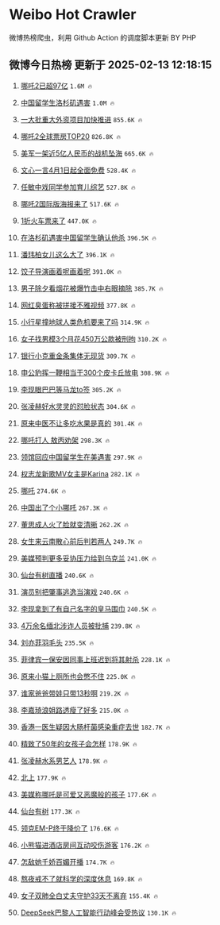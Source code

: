 # Weibo Hot Crawler 



微博热榜爬虫，利用 Github Action 的调度脚本更新 BY PHP 


## 微博今日热榜 更新于 2025-02-13 12:18:15 
1. [哪吒2已超97亿](https://s.weibo.com/weibo?q=%23%E5%93%AA%E5%90%922%E5%B7%B2%E8%B6%8597%E4%BA%BF%23&t=31&band_rank=1&Refer=top) `1.6M 🔥` 

1. [中国留学生洛杉矶遇害](https://s.weibo.com/weibo?q=%23%E4%B8%AD%E5%9B%BD%E7%95%99%E5%AD%A6%E7%94%9F%E6%B4%9B%E6%9D%89%E7%9F%B6%E9%81%87%E5%AE%B3%23&t=31&band_rank=2&Refer=top) `1.0M 🔥` 

1. [一大批重大外资项目加快推进](https://s.weibo.com/weibo?q=%23%E4%B8%80%E5%A4%A7%E6%89%B9%E9%87%8D%E5%A4%A7%E5%A4%96%E8%B5%84%E9%A1%B9%E7%9B%AE%E5%8A%A0%E5%BF%AB%E6%8E%A8%E8%BF%9B%23&t=31&band_rank=3&Refer=top) `855.6K 🔥` 

1. [哪吒2全球票房TOP20](https://s.weibo.com/weibo?q=%23%E5%93%AA%E5%90%922%E5%85%A8%E7%90%83%E7%A5%A8%E6%88%BFTOP20%23&t=31&band_rank=4&Refer=top) `826.8K 🔥` 

1. [美军一架近5亿人民币的战机坠海](https://s.weibo.com/weibo?q=%23%E7%BE%8E%E5%86%9B%E4%B8%80%E6%9E%B6%E8%BF%915%E4%BA%BF%E4%BA%BA%E6%B0%91%E5%B8%81%E7%9A%84%E6%88%98%E6%9C%BA%E5%9D%A0%E6%B5%B7%23&t=31&band_rank=5&Refer=top) `665.6K 🔥` 

1. [文心一言4月1日起全面免费](https://s.weibo.com/weibo?q=%23%E6%96%87%E5%BF%83%E4%B8%80%E8%A8%804%E6%9C%881%E6%97%A5%E8%B5%B7%E5%85%A8%E9%9D%A2%E5%85%8D%E8%B4%B9%23&t=31&band_rank=6&Refer=top) `528.4K 🔥` 

1. [任敏中戏同学参加育儿综艺](https://s.weibo.com/weibo?q=%E4%BB%BB%E6%95%8F%E4%B8%AD%E6%88%8F%E5%90%8C%E5%AD%A6%E5%8F%82%E5%8A%A0%E8%82%B2%E5%84%BF%E7%BB%BC%E8%89%BA&t=31&band_rank=7&Refer=top) `527.8K 🔥` 

1. [哪吒2国际版海报来了](https://s.weibo.com/weibo?q=%23%E5%93%AA%E5%90%922%E5%9B%BD%E9%99%85%E7%89%88%E6%B5%B7%E6%8A%A5%E6%9D%A5%E4%BA%86%23&t=31&band_rank=8&Refer=top) `517.6K 🔥` 

1. [1折火车票来了](https://s.weibo.com/weibo?q=%231%E6%8A%98%E7%81%AB%E8%BD%A6%E7%A5%A8%E6%9D%A5%E4%BA%86%23&t=31&band_rank=9&Refer=top) `447.0K 🔥` 

1. [在洛杉矶遇害中国留学生确认他杀](https://s.weibo.com/weibo?q=%23%E5%9C%A8%E6%B4%9B%E6%9D%89%E7%9F%B6%E9%81%87%E5%AE%B3%E4%B8%AD%E5%9B%BD%E7%95%99%E5%AD%A6%E7%94%9F%E7%A1%AE%E8%AE%A4%E4%BB%96%E6%9D%80%23&t=31&band_rank=10&Refer=top) `396.5K 🔥` 

1. [潘玮柏女儿这么大了](https://s.weibo.com/weibo?q=%23%E6%BD%98%E7%8E%AE%E6%9F%8F%E5%A5%B3%E5%84%BF%E8%BF%99%E4%B9%88%E5%A4%A7%E4%BA%86%23&t=31&band_rank=11&Refer=top) `396.1K 🔥` 

1. [饺子导演画着呢画着呢](https://s.weibo.com/weibo?q=%23%E9%A5%BA%E5%AD%90%E5%AF%BC%E6%BC%94%E7%94%BB%E7%9D%80%E5%91%A2%E7%94%BB%E7%9D%80%E5%91%A2%23&t=31&band_rank=12&Refer=top) `391.0K 🔥` 

1. [男子除夕看烟花被爆竹击中右眼摘除](https://s.weibo.com/weibo?q=%23%E7%94%B7%E5%AD%90%E9%99%A4%E5%A4%95%E7%9C%8B%E7%83%9F%E8%8A%B1%E8%A2%AB%E7%88%86%E7%AB%B9%E5%87%BB%E4%B8%AD%E5%8F%B3%E7%9C%BC%E6%91%98%E9%99%A4%23&t=31&band_rank=13&Refer=top) `385.7K 🔥` 

1. [网红臭蛋称被拼接不雅视频](https://s.weibo.com/weibo?q=%23%E7%BD%91%E7%BA%A2%E8%87%AD%E8%9B%8B%E7%A7%B0%E8%A2%AB%E6%8B%BC%E6%8E%A5%E4%B8%8D%E9%9B%85%E8%A7%86%E9%A2%91%23&t=31&band_rank=14&Refer=top) `377.8K 🔥` 

1. [小行星撞地球人类危机要来了吗](https://s.weibo.com/weibo?q=%23%E5%B0%8F%E8%A1%8C%E6%98%9F%E6%92%9E%E5%9C%B0%E7%90%83%E4%BA%BA%E7%B1%BB%E5%8D%B1%E6%9C%BA%E8%A6%81%E6%9D%A5%E4%BA%86%E5%90%97%23&t=31&band_rank=15&Refer=top) `314.9K 🔥` 

1. [女子找男模3个月花450万公款被刑拘](https://s.weibo.com/weibo?q=%23%E5%A5%B3%E5%AD%90%E6%89%BE%E7%94%B7%E6%A8%A13%E4%B8%AA%E6%9C%88%E8%8A%B1450%E4%B8%87%E5%85%AC%E6%AC%BE%E8%A2%AB%E5%88%91%E6%8B%98%23&t=31&band_rank=16&Refer=top) `310.2K 🔥` 

1. [银行小克重金条集体无现货](https://s.weibo.com/weibo?q=%23%E9%93%B6%E8%A1%8C%E5%B0%8F%E5%85%8B%E9%87%8D%E9%87%91%E6%9D%A1%E9%9B%86%E4%BD%93%E6%97%A0%E7%8E%B0%E8%B4%A7%23&t=31&band_rank=17&Refer=top) `309.7K 🔥` 

1. [申公豹挥一鞭相当于300个皮卡丘放电](https://s.weibo.com/weibo?q=%23%E7%94%B3%E5%85%AC%E8%B1%B9%E6%8C%A5%E4%B8%80%E9%9E%AD%E7%9B%B8%E5%BD%93%E4%BA%8E300%E4%B8%AA%E7%9A%AE%E5%8D%A1%E4%B8%98%E6%94%BE%E7%94%B5%23&t=31&band_rank=18&Refer=top) `308.9K 🔥` 

1. [李现眼巴巴等马龙to签](https://s.weibo.com/weibo?q=%23%E6%9D%8E%E7%8E%B0%E7%9C%BC%E5%B7%B4%E5%B7%B4%E7%AD%89%E9%A9%AC%E9%BE%99to%E7%AD%BE%23&t=31&band_rank=19&Refer=top) `305.2K 🔥` 

1. [张凌赫好水灵灵的怼脸状态](https://s.weibo.com/weibo?q=%23%E5%BC%A0%E5%87%8C%E8%B5%AB%E5%A5%BD%E6%B0%B4%E7%81%B5%E7%81%B5%E7%9A%84%E6%80%BC%E8%84%B8%E7%8A%B6%E6%80%81%23&t=31&band_rank=20&Refer=top) `304.6K 🔥` 

1. [原来中医不让多吃水果是真的](https://s.weibo.com/weibo?q=%23%E5%8E%9F%E6%9D%A5%E4%B8%AD%E5%8C%BB%E4%B8%8D%E8%AE%A9%E5%A4%9A%E5%90%83%E6%B0%B4%E6%9E%9C%E6%98%AF%E7%9C%9F%E7%9A%84%23&t=31&band_rank=21&Refer=top) `301.4K 🔥` 

1. [哪吒打人 敖丙劝架](https://s.weibo.com/weibo?q=%E5%93%AA%E5%90%92%E6%89%93%E4%BA%BA%20%E6%95%96%E4%B8%99%E5%8A%9D%E6%9E%B6&t=31&band_rank=22&Refer=top) `298.3K 🔥` 

1. [领馆回应中国留学生在美遇害](https://s.weibo.com/weibo?q=%23%E9%A2%86%E9%A6%86%E5%9B%9E%E5%BA%94%E4%B8%AD%E5%9B%BD%E7%95%99%E5%AD%A6%E7%94%9F%E5%9C%A8%E7%BE%8E%E9%81%87%E5%AE%B3%23&t=31&band_rank=23&Refer=top) `297.9K 🔥` 

1. [权志龙新歌MV女主是Karina](https://s.weibo.com/weibo?q=%23%E6%9D%83%E5%BF%97%E9%BE%99%E6%96%B0%E6%AD%8CMV%E5%A5%B3%E4%B8%BB%E6%98%AFKarina%23&t=31&band_rank=24&Refer=top) `282.1K 🔥` 

1. [哪吒](https://s.weibo.com/weibo?q=%E5%93%AA%E5%90%92&t=31&band_rank=25&Refer=top) `274.6K 🔥` 

1. [中国出了个小哪吒](https://s.weibo.com/weibo?q=%23%E4%B8%AD%E5%9B%BD%E5%87%BA%E4%BA%86%E4%B8%AA%E5%B0%8F%E5%93%AA%E5%90%92%23&t=31&band_rank=26&Refer=top) `267.3K 🔥` 

1. [董思成人火了脸就变清晰](https://s.weibo.com/weibo?q=%23%E8%91%A3%E6%80%9D%E6%88%90%E4%BA%BA%E7%81%AB%E4%BA%86%E8%84%B8%E5%B0%B1%E5%8F%98%E6%B8%85%E6%99%B0%23&t=31&band_rank=27&Refer=top) `262.2K 🔥` 

1. [女生来云南散心前后判若两人](https://s.weibo.com/weibo?q=%23%E5%A5%B3%E7%94%9F%E6%9D%A5%E4%BA%91%E5%8D%97%E6%95%A3%E5%BF%83%E5%89%8D%E5%90%8E%E5%88%A4%E8%8B%A5%E4%B8%A4%E4%BA%BA%23&t=31&band_rank=28&Refer=top) `249.7K 🔥` 

1. [美媒预判更多妥协压力给到乌克兰](https://s.weibo.com/weibo?q=%23%E7%BE%8E%E5%AA%92%E9%A2%84%E5%88%A4%E6%9B%B4%E5%A4%9A%E5%A6%A5%E5%8D%8F%E5%8E%8B%E5%8A%9B%E7%BB%99%E5%88%B0%E4%B9%8C%E5%85%8B%E5%85%B0%23&t=31&band_rank=29&Refer=top) `241.0K 🔥` 

1. [仙台有树直播](https://s.weibo.com/weibo?q=%E4%BB%99%E5%8F%B0%E6%9C%89%E6%A0%91%E7%9B%B4%E6%92%AD&t=31&band_rank=30&Refer=top) `240.6K 🔥` 

1. [演员别把肇事逃逸当演戏](https://s.weibo.com/weibo?q=%23%E6%BC%94%E5%91%98%E5%88%AB%E6%8A%8A%E8%82%87%E4%BA%8B%E9%80%83%E9%80%B8%E5%BD%93%E6%BC%94%E6%88%8F%23&t=31&band_rank=31&Refer=top) `240.6K 🔥` 

1. [李现拿到了有自己名字的皇马围巾](https://s.weibo.com/weibo?q=%E6%9D%8E%E7%8E%B0%E6%8B%BF%E5%88%B0%E4%BA%86%E6%9C%89%E8%87%AA%E5%B7%B1%E5%90%8D%E5%AD%97%E7%9A%84%E7%9A%87%E9%A9%AC%E5%9B%B4%E5%B7%BE&t=31&band_rank=32&Refer=top) `240.5K 🔥` 

1. [4万余名缅北涉诈人员被批捕](https://s.weibo.com/weibo?q=%234%E4%B8%87%E4%BD%99%E5%90%8D%E7%BC%85%E5%8C%97%E6%B6%89%E8%AF%88%E4%BA%BA%E5%91%98%E8%A2%AB%E6%89%B9%E6%8D%95%23&t=31&band_rank=33&Refer=top) `239.8K 🔥` 

1. [刘亦菲羽毛头](https://s.weibo.com/weibo?q=%23%E5%88%98%E4%BA%A6%E8%8F%B2%E7%BE%BD%E6%AF%9B%E5%A4%B4%23&t=31&band_rank=34&Refer=top) `235.5K 🔥` 

1. [菲律宾一保安因同事上班迟到将其射杀](https://s.weibo.com/weibo?q=%23%E8%8F%B2%E5%BE%8B%E5%AE%BE%E4%B8%80%E4%BF%9D%E5%AE%89%E5%9B%A0%E5%90%8C%E4%BA%8B%E4%B8%8A%E7%8F%AD%E8%BF%9F%E5%88%B0%E5%B0%86%E5%85%B6%E5%B0%84%E6%9D%80%23&t=31&band_rank=35&Refer=top) `228.1K 🔥` 

1. [原来小猫上厕所也会憋不住](https://s.weibo.com/weibo?q=%E5%8E%9F%E6%9D%A5%E5%B0%8F%E7%8C%AB%E4%B8%8A%E5%8E%95%E6%89%80%E4%B9%9F%E4%BC%9A%E6%86%8B%E4%B8%8D%E4%BD%8F&t=31&band_rank=36&Refer=top) `225.0K 🔥` 

1. [谁家爸爸带娃只带13秒啊](https://s.weibo.com/weibo?q=%E8%B0%81%E5%AE%B6%E7%88%B8%E7%88%B8%E5%B8%A6%E5%A8%83%E5%8F%AA%E5%B8%A613%E7%A7%92%E5%95%8A&t=31&band_rank=37&Refer=top) `219.2K 🔥` 

1. [李嘉琦浪姐路透瘦了好多](https://s.weibo.com/weibo?q=%E6%9D%8E%E5%98%89%E7%90%A6%E6%B5%AA%E5%A7%90%E8%B7%AF%E9%80%8F%E7%98%A6%E4%BA%86%E5%A5%BD%E5%A4%9A&t=31&band_rank=38&Refer=top) `215.0K 🔥` 

1. [香港一医生疑因大肠杆菌感染重症去世](https://s.weibo.com/weibo?q=%23%E9%A6%99%E6%B8%AF%E4%B8%80%E5%8C%BB%E7%94%9F%E7%96%91%E5%9B%A0%E5%A4%A7%E8%82%A0%E6%9D%86%E8%8F%8C%E6%84%9F%E6%9F%93%E9%87%8D%E7%97%87%E5%8E%BB%E4%B8%96%23&t=31&band_rank=39&Refer=top) `182.7K 🔥` 

1. [精致了50年的女孩子会怎样](https://s.weibo.com/weibo?q=%23%E7%B2%BE%E8%87%B4%E4%BA%8650%E5%B9%B4%E7%9A%84%E5%A5%B3%E5%AD%A9%E5%AD%90%E4%BC%9A%E6%80%8E%E6%A0%B7%23&t=31&band_rank=40&Refer=top) `178.9K 🔥` 

1. [张凌赫水系男艺人](https://s.weibo.com/weibo?q=%23%E5%BC%A0%E5%87%8C%E8%B5%AB%E6%B0%B4%E7%B3%BB%E7%94%B7%E8%89%BA%E4%BA%BA%23&t=31&band_rank=41&Refer=top) `178.9K 🔥` 

1. [北上](https://s.weibo.com/weibo?q=%E5%8C%97%E4%B8%8A&t=31&band_rank=42&Refer=top) `177.9K 🔥` 

1. [美媒称哪吒是可爱又恶魔般的孩子](https://s.weibo.com/weibo?q=%23%E7%BE%8E%E5%AA%92%E7%A7%B0%E5%93%AA%E5%90%92%E6%98%AF%E5%8F%AF%E7%88%B1%E5%8F%88%E6%81%B6%E9%AD%94%E8%88%AC%E7%9A%84%E5%AD%A9%E5%AD%90%23&t=31&band_rank=43&Refer=top) `177.6K 🔥` 

1. [仙台有树](https://s.weibo.com/weibo?q=%E4%BB%99%E5%8F%B0%E6%9C%89%E6%A0%91&t=31&band_rank=44&Refer=top) `177.3K 🔥` 

1. [领克EM-P终于降价了](https://s.weibo.com/weibo?q=%23%E9%A2%86%E5%85%8BEM-P%E7%BB%88%E4%BA%8E%E9%99%8D%E4%BB%B7%E4%BA%86%23&t=31&band_rank=45&Refer=top) `176.6K 🔥` 

1. [小熊猫进酒店房间互动咬伤游客](https://s.weibo.com/weibo?q=%23%E5%B0%8F%E7%86%8A%E7%8C%AB%E8%BF%9B%E9%85%92%E5%BA%97%E6%88%BF%E9%97%B4%E4%BA%92%E5%8A%A8%E5%92%AC%E4%BC%A4%E6%B8%B8%E5%AE%A2%23&t=31&band_rank=46&Refer=top) `176.2K 🔥` 

1. [怎敌她千娇百媚开播](https://s.weibo.com/weibo?q=%23%E6%80%8E%E6%95%8C%E5%A5%B9%E5%8D%83%E5%A8%87%E7%99%BE%E5%AA%9A%E5%BC%80%E6%92%AD%23&t=31&band_rank=47&Refer=top) `174.7K 🔥` 

1. [熬夜戒不了就科学的深度休息](https://s.weibo.com/weibo?q=%23%E7%86%AC%E5%A4%9C%E6%88%92%E4%B8%8D%E4%BA%86%E5%B0%B1%E7%A7%91%E5%AD%A6%E7%9A%84%E6%B7%B1%E5%BA%A6%E4%BC%91%E6%81%AF%23&t=31&band_rank=48&Refer=top) `169.8K 🔥` 

1. [女子双肺全白丈夫守护33天不离弃](https://s.weibo.com/weibo?q=%23%E5%A5%B3%E5%AD%90%E5%8F%8C%E8%82%BA%E5%85%A8%E7%99%BD%E4%B8%88%E5%A4%AB%E5%AE%88%E6%8A%A433%E5%A4%A9%E4%B8%8D%E7%A6%BB%E5%BC%83%23&t=31&band_rank=49&Refer=top) `155.4K 🔥` 

1. [DeepSeek巴黎人工智能行动峰会受热议](https://s.weibo.com/weibo?q=%23DeepSeek%E5%B7%B4%E9%BB%8E%E4%BA%BA%E5%B7%A5%E6%99%BA%E8%83%BD%E8%A1%8C%E5%8A%A8%E5%B3%B0%E4%BC%9A%E5%8F%97%E7%83%AD%E8%AE%AE%23&t=31&band_rank=50&Refer=top) `130.1K 🔥` 

